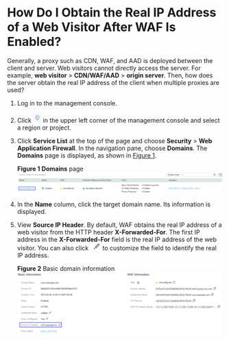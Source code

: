 # How Do I Obtain the Real IP Address of a Web Visitor After WAF Is Enabled?<a name="EN-US_TOPIC_0193630206"></a>

Generally, a proxy such as CDN, WAF, and AAD is deployed between the client and server. Web visitors cannot directly access the server. For example,  **web visitor**  \>  **CDN/WAF/AAD**  \>  **origin server**. Then, how does the server obtain the real IP address of the client when multiple proxies are used?

1.  Log in to the management console.
2.  Click  ![](figures/icon-region.png)  in the upper left corner of the management console and select a region or project.
3.  Click  **Service List**  at the top of the page and choose  **Security**  \>  **Web Application Firewall**. In the navigation pane, choose  **Domains**. The  **Domains**  page is displayed, as shown in  [Figure 1](#en-us_topic_0154713166_f6b9e0be38f9b4498a46fea967ef351ae).

    **Figure  1** **Domains**  page<a name="en-us_topic_0154713166_f6b9e0be38f9b4498a46fea967ef351ae"></a>  
    ![](figures/domains-page-name.png "domains-page-name")

4.  In the  **Name**  column, click the target domain name. Its information is displayed.
5.  View  **Source IP Header**. By default, WAF obtains the real IP address of a web visitor from the HTTP header  **X-Forwarded-For**. The first IP address in the  **X-Forwarded-For**  field is the real IP address of the web visitor. You can also click  ![](figures/icon-edit.png)  to customize the field to identify the real IP address.

    **Figure  2**  Basic domain information<a name="fig41979345127"></a>  
    ![](figures/basic-domain-information.png "basic-domain-information")


